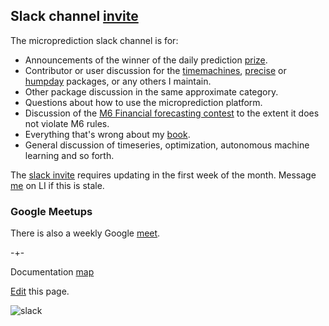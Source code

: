 ## Slack channel [invite](https://join.slack.com/t/microprediction/shared_invite/zt-1x6kfc2iu-i2MWCR53n8mBlwzdyKWhyQ)

The microprediction slack channel is for:

 - Announcements of the winner of the daily prediction [prize](https://microprediction.github.io/microprediction/prizes.html).
 - Contributor or user discussion for the [timemachines](https://github.com/microprediction/timemachines), [precise](https://github.com/microprediction/precise) or [humpday](https://github.com/microprediction/humpday) packages, or any others I maintain. 
 - Other package discussion in the same approximate category. 
 - Questions about how to use the microprediction platform.
 - Discussion of the [M6 Financial forecasting contest](https://m6competition.com/Leaderboard) to the extent it does not violate M6 rules. 
 - Everything that's wrong about my [book](https://github.com/microprediction/building_an_open_ai_network/issues).
 - General discussion of timeseries, optimization, autonomous machine learning and so forth.   

The [slack invite](https://join.slack.com/t/microprediction/shared_invite/zt-1x6kfc2iu-i2MWCR53n8mBlwzdyKWhyQ) requires
updating in the first week of the month. Message [me](https://www.linkedin.com/in/petercotton/) on LI if this is stale. 

### Google Meetups

There is also a weekly Google [meet](https://microprediction.github.io/microprediction/meet.html).

-+-

Documentation [map](https://microprediction.github.io/microprediction/map.html)

[Edit](https://github.com/microprediction/microprediction/blob/master/docs/slack.md) this page. 


![slack](/microprediction/assets/images/slack.png)



 
